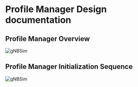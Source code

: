 <!--
SPDX-FileCopyrightText: 2022  Great Software Laboratory Pvt. Ltd

SPDX-License-Identifier: Apache-2.0

-->

# Profile Manager Design documentation

## Profile Manager Overview

![gNBSim](/docs/images/profile_manager_overview.png)

## Profile Manager Initialization Sequence

![gNBSim](/docs/images/profile_manager_initialization_seq_diag.png)
